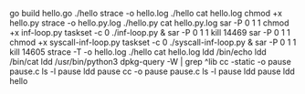 go build hello.go 
./hello
strace -o hello.log ./hello
cat hello.log 
chmod +x hello.py
strace -o hello.py.log ./hello.py 
cat hello.py.log 
sar -P 0 1 1
chmod +x inf-loop.py 
taskset -c 0 ./inf-loop.py &
sar -P 0 1 1
kill 14469
sar -P 0 1 1
chmod +x syscall-inf-loop.py 
taskset -c 0 ./syscall-inf-loop.py &
sar -P 0 1 1
kill 14605
strace -T -o hello.log ./hello
cat hello.log
ldd /bin/echo
ldd /bin/cat
ldd /usr/bin/python3
dpkg-query -W | grep ^lib
cc -static -o pause pause.c
ls -l pause
ldd pause
cc -o pause pause.c 
ls -l pause
ldd pause
ldd hello
